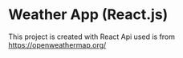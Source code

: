 # Weather App (React.js)

This project is created with React
Api used is from https://openweathermap.org/


